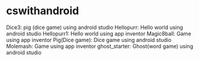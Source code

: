 # cswithandroid
Dice3: pig (dice game) using android studio
Hellopurr: Hello world using android studio
Hellopurr1: Hello world using app inventor
Magic8ball: Game using app inventor
Pig(Dice game): Dice game using android studio
Molemash: Game using app inventor
ghost_starter: Ghost(word game) using android studio
